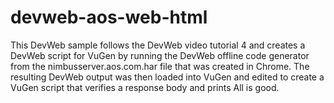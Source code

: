 # devweb-aos-web-html

This DevWeb sample follows the DevWeb video tutorial 4 and creates a DevWeb script for VuGen by running the DevWeb offline code generator
from the nimbusserver.aos.com.har file that was created in Chrome. The resulting DevWeb output was then loaded into VuGen and
edited to create a VuGen script that verifies a response body and prints All is good.
